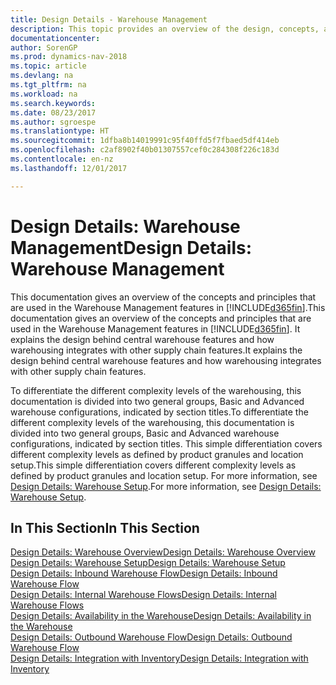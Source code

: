 ```yaml
---
title: Design Details - Warehouse Management
description: This topic provides an overview of the design, concepts, and principles behind the Warehouse Management features in [!INCLUDE[d365fin](includes/d365fin_md.md)].
documentationcenter: 
author: SorenGP
ms.prod: dynamics-nav-2018
ms.topic: article
ms.devlang: na
ms.tgt_pltfrm: na
ms.workload: na
ms.search.keywords: 
ms.date: 08/23/2017
ms.author: sgroespe
ms.translationtype: HT
ms.sourcegitcommit: 1dfba8b14019991c95f40ffd5f7fbaed5df414eb
ms.openlocfilehash: c2af8902f40b01307557cef0c284308f226c183d
ms.contentlocale: en-nz
ms.lasthandoff: 12/01/2017

---
```

# <a name="design-details-warehouse-management"></a><span data-ttu-id="b5de8-103">Design Details: Warehouse Management</span><span class="sxs-lookup"><span data-stu-id="b5de8-103">Design Details: Warehouse Management</span></span>
<span data-ttu-id="b5de8-104">This documentation gives an overview of the concepts and principles that are used in the Warehouse Management features in [!INCLUDE[d365fin](includes/d365fin_md.md)].</span><span class="sxs-lookup"><span data-stu-id="b5de8-104">This documentation gives an overview of the concepts and principles that are used in the Warehouse Management features in [!INCLUDE[d365fin](includes/d365fin_md.md)].</span></span> <span data-ttu-id="b5de8-105">It explains the design behind central warehouse features and how warehousing integrates with other supply chain features.</span><span class="sxs-lookup"><span data-stu-id="b5de8-105">It explains the design behind central warehouse features and how warehousing integrates with other supply chain features.</span></span>  

<span data-ttu-id="b5de8-106">To differentiate the different complexity levels of the warehousing, this documentation is divided into two general groups, Basic and Advanced warehouse configurations, indicated by section titles.</span><span class="sxs-lookup"><span data-stu-id="b5de8-106">To differentiate the different complexity levels of the warehousing, this documentation is divided into two general groups, Basic and Advanced warehouse configurations, indicated by section titles.</span></span> <span data-ttu-id="b5de8-107">This simple differentiation covers different complexity levels as defined by product granules and location setup.</span><span class="sxs-lookup"><span data-stu-id="b5de8-107">This simple differentiation covers different complexity levels as defined by product granules and location setup.</span></span> <span data-ttu-id="b5de8-108">For more information, see [Design Details: Warehouse Setup](design-details-warehouse-setup.md).</span><span class="sxs-lookup"><span data-stu-id="b5de8-108">For more information, see [Design Details: Warehouse Setup](design-details-warehouse-setup.md).</span></span>  

## <a name="in-this-section"></a><span data-ttu-id="b5de8-109">In This Section</span><span class="sxs-lookup"><span data-stu-id="b5de8-109">In This Section</span></span>  
[<span data-ttu-id="b5de8-110">Design Details: Warehouse Overview</span><span class="sxs-lookup"><span data-stu-id="b5de8-110">Design Details: Warehouse Overview</span></span>](design-details-warehouse-overview.md)  
[<span data-ttu-id="b5de8-111">Design Details: Warehouse Setup</span><span class="sxs-lookup"><span data-stu-id="b5de8-111">Design Details: Warehouse Setup</span></span>](design-details-warehouse-setup.md)  
[<span data-ttu-id="b5de8-112">Design Details: Inbound Warehouse Flow</span><span class="sxs-lookup"><span data-stu-id="b5de8-112">Design Details: Inbound Warehouse Flow</span></span>](design-details-inbound-warehouse-flow.md)  
[<span data-ttu-id="b5de8-113">Design Details: Internal Warehouse Flows</span><span class="sxs-lookup"><span data-stu-id="b5de8-113">Design Details: Internal Warehouse Flows</span></span>](design-details-internal-warehouse-flows.md)  
[<span data-ttu-id="b5de8-114">Design Details: Availability in the Warehouse</span><span class="sxs-lookup"><span data-stu-id="b5de8-114">Design Details: Availability in the Warehouse</span></span>](design-details-availability-in-the-warehouse.md)  
[<span data-ttu-id="b5de8-115">Design Details: Outbound Warehouse Flow</span><span class="sxs-lookup"><span data-stu-id="b5de8-115">Design Details: Outbound Warehouse Flow</span></span>](design-details-outbound-warehouse-flow.md)  
[<span data-ttu-id="b5de8-116">Design Details: Integration with Inventory</span><span class="sxs-lookup"><span data-stu-id="b5de8-116">Design Details: Integration with Inventory</span></span>](design-details-integration-with-inventory.md)

